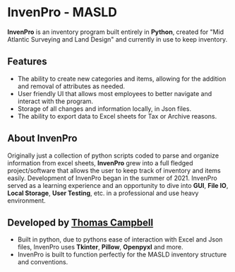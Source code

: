 # InvenPro - MASLD
**InvenPro** is an inventory program built entirely in **Python**, created for "Mid Atlantic Surveying and Land Design" and currently in use to keep inventory. 

## Features
* The ability to create new categories and items, allowing for the addition and removal of attributes as needed.
* User friendly UI that allows most employees to better navigate and interact with the program.
* Storage of all changes and information locally, in Json files.
* The ability to export data to Excel sheets for Tax or Archive reasons.

## About InvenPro
Originally just a collection of python scripts coded to parse and organize information from excel sheets, **InvenPro** grew into a full fledged project/software that allows the user to keep track of inventory and items easily. Development of InvenPro began in the summer of 2021. InvenPro served as a learning experience and an opportunity to dive into **GUI**, **File IO**, **Local Storage**, **User Testing**, etc. in a professional and use heavy environment.

## Developed by [Thomas Campbell](https://thomascampbell.dev/)
* Built in python, due to pythons ease of interaction with Excel and Json files, InvenPro uses **Tkinter**, **Pillow**, **Openpyxl** and more.
* InvenPro is built to function perfectly for the MASLD inventory structure and conventions.

